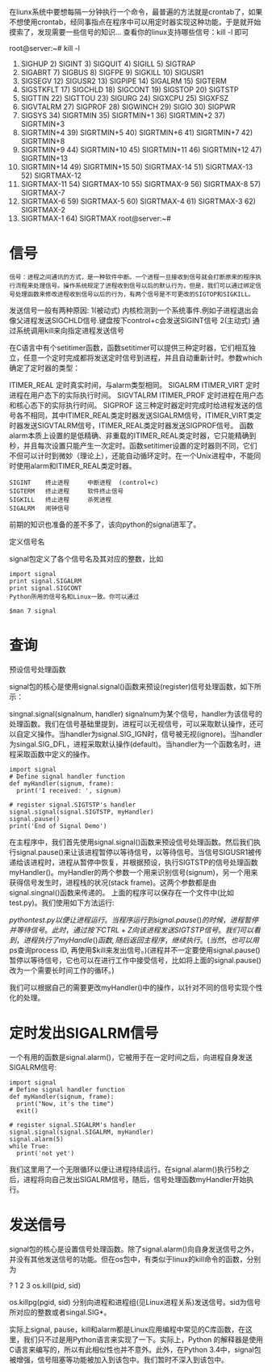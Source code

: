 
在liunx系统中要想每隔一分钟执行一个命令，最普遍的方法就是crontab了，如果不想使用crontab，经同事指点在程序中可以用定时器实现这种功能，于是就开始摸索了，发现需要一些信号的知识...
查看你的linux支持哪些信号：kill -l 即可

root@server:~# kill -l
 1) SIGHUP   2) SIGINT   3) SIGQUIT  4) SIGILL   5) SIGTRAP
 6) SIGABRT  7) SIGBUS   8) SIGFPE   9) SIGKILL 10) SIGUSR1
11) SIGSEGV 12) SIGUSR2 13) SIGPIPE 14) SIGALRM 15) SIGTERM
16) SIGSTKFLT   17) SIGCHLD 18) SIGCONT 19) SIGSTOP 20) SIGTSTP
21) SIGTTIN 22) SIGTTOU 23) SIGURG  24) SIGXCPU 25) SIGXFSZ
26) SIGVTALRM   27) SIGPROF 28) SIGWINCH    29) SIGIO   30) SIGPWR
31) SIGSYS  34) SIGRTMIN    35) SIGRTMIN+1  36) SIGRTMIN+2  37) SIGRTMIN+3
38) SIGRTMIN+4   39) SIGRTMIN+5 40) SIGRTMIN+6 41) SIGRTMIN+7 42) SIGRTMIN+8
43) SIGRTMIN+9   44) SIGRTMIN+10 45) SIGRTMIN+11 46) SIGRTMIN+12    47) SIGRTMIN+13
48) SIGRTMIN+14 49) SIGRTMIN+15 50) SIGRTMAX-14 51) SIGRTMAX-13 52) SIGRTMAX-12
53) SIGRTMAX-11 54) SIGRTMAX-10 55) SIGRTMAX-9  56) SIGRTMAX-8 57) SIGRTMAX-7
58) SIGRTMAX-6   59) SIGRTMAX-5 60) SIGRTMAX-4 61) SIGRTMAX-3 62) SIGRTMAX-2
63) SIGRTMAX-1 64) SIGRTMAX 
root@server:~#


# 信号
    信号：进程之间通讯的方式，是一种软件中断。一个进程一旦接收到信号就会打断原来的程序执行流程来处理信号。操作系统规定了进程收到信号以后的默认行为，但是，我们可以通过绑定信号处理函数来修改进程收到信号以后的行为，有两个信号是不可更改的SIGTOP和SIGKILL。 
发送信号一般有两种原因:
    1(被动式)  内核检测到一个系统事件.例如子进程退出会像父进程发送SIGCHLD信号.键盘按下control+c会发送SIGINT信号
    2(主动式)  通过系统调用kill来向指定进程发送信号

   在C语言中有个setitimer函数，函数setitimer可以提供三种定时器，它们相互独立，任意一个定时完成都将发送定时信号到进程，并且自动重新计时。参数which确定了定时器的类型：

ITIMER_REAL       定时真实时间，与alarm类型相同。              SIGALRM
ITIMER_VIRT       定时进程在用户态下的实际执行时间。            SIGVTALRM
ITIMER_PROF       定时进程在用户态和核心态下的实际执行时间。      SIGPROF
  这三种定时器定时完成时给进程发送的信号各不相同，其中ITIMER_REAL类定时器发送SIGALRM信号，ITIMER_VIRT类定时器发送SIGVTALRM信号，ITIMER_REAL类定时器发送SIGPROF信号。
  函数alarm本质上设置的是低精确、非重载的ITIMER_REAL类定时器，它只能精确到秒，并且每次设置只能产生一次定时。函数setitimer设置的定时器则不同，它们不但可以计时到微妙（理论上），还能自动循环定时。在一个Unix进程中，不能同时使用alarm和ITIMER_REAL类定时器。

    SIGINT    终止进程     中断进程  (control+c)
    SIGTERM   终止进程     软件终止信号
    SIGKILL   终止进程     杀死进程
    SIGALRM   闹钟信号

前期的知识也准备的差不多了，该向python的signal进军了。

定义信号名

signal包定义了各个信号名及其对应的整数，比如

```
import signal
print signal.SIGALRM
print signal.SIGCONT
Python所用的信号名和Linux一致。你可以通过
```

```
$man 7 signal
```

# 查询

预设信号处理函数

signal包的核心是使用signal.signal()函数来预设(register)信号处理函数，如下所示：

singnal.signal(signalnum, handler)
signalnum为某个信号，handler为该信号的处理函数。我们在信号基础里提到，进程可以无视信号，可以采取默认操作，还可以自定义操作。当handler为signal.SIG_IGN时，信号被无视(ignore)。当handler为singal.SIG_DFL，进程采取默认操作(default)。当handler为一个函数名时，进程采取函数中定义的操作。
```
import signal
# Define signal handler function
def myHandler(signum, frame):
  print('I received: ', signum)
 
# register signal.SIGTSTP's handler 
signal.signal(signal.SIGTSTP, myHandler)
signal.pause()
print('End of Signal Demo')
 ```

在主程序中，我们首先使用signal.signal()函数来预设信号处理函数。然后我们执行signal.pause()来让该进程暂停以等待信号，以等待信号。当信号SIGUSR1被传递给该进程时，进程从暂停中恢复，并根据预设，执行SIGTSTP的信号处理函数myHandler()。myHandler的两个参数一个用来识别信号(signum)，另一个用来获得信号发生时，进程栈的状况(stack frame)。这两个参数都是由signal.singnal()函数来传递的。
上面的程序可以保存在一个文件中(比如test.py)。我们使用如下方法运行:


$python test.py
以便让进程运行。当程序运行到signal.pause()的时候，进程暂停并等待信号。此时，通过按下CTRL+Z向该进程发送SIGTSTP信号。我们可以看到，进程执行了myHandle()函数, 随后返回主程序，继续执行。(当然，也可以用$ps查询process ID, 再使用$kill来发出信号。)(进程并不一定要使用signal.pause()暂停以等待信号，它也可以在进行工作中接受信号，比如将上面的signal.pause()改为一个需要长时间工作的循环。)

我们可以根据自己的需要更改myHandler()中的操作，以针对不同的信号实现个性化的处理。

# 定时发出SIGALRM信号

一个有用的函数是signal.alarm()，它被用于在一定时间之后，向进程自身发送SIGALRM信号:

```
import signal
# Define signal handler function
def myHandler(signum, frame):
  print("Now, it's the time")
  exit()
 
# register signal.SIGALRM's handler 
signal.signal(signal.SIGALRM, myHandler)
signal.alarm(5)
while True:
  print('not yet')
```
我们这里用了一个无限循环以便让进程持续运行。在signal.alarm()执行5秒之后，进程将向自己发出SIGALRM信号，随后，信号处理函数myHandler开始执行。 

# 发送信号

signal包的核心是设置信号处理函数。除了signal.alarm()向自身发送信号之外，并没有其他发送信号的功能。但在os包中，有类似于linux的kill命令的函数，分别为

?
1
2
3
os.kill(pid, sid)
 
os.killpg(pgid, sid)
分别向进程和进程组(见Linux进程关系)发送信号。sid为信号所对应的整数或者singal.SIG*。

实际上signal, pause，kill和alarm都是Linux应用编程中常见的C库函数，在这里，我们只不过是用Python语言来实现了一下。实际上，Python 的解释器是使用C语言来编写的，所以有此相似性也并不意外。此外，在Python 3.4中，signal包被增强，信号阻塞等功能被加入到该包中。我们暂时不深入到该包中。
